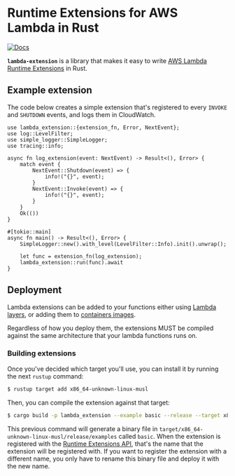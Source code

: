 # Runtime Extensions for AWS Lambda in Rust

[![Docs](https://docs.rs/lambda_extension/badge.svg)](https://docs.rs/lambda_extension)

**`lambda-extension`** is a library that makes it easy to write [AWS Lambda Runtime Extensions](https://docs.aws.amazon.com/lambda/latest/dg/using-extensions.html) in Rust.

## Example extension

The code below creates a simple extension that's registered to every `INVOKE` and `SHUTDOWN` events, and logs them in CloudWatch.

```rust,no_run
use lambda_extension::{extension_fn, Error, NextEvent};
use log::LevelFilter;
use simple_logger::SimpleLogger;
use tracing::info;

async fn log_extension(event: NextEvent) -> Result<(), Error> {
    match event {
        NextEvent::Shutdown(event) => {
            info!("{}", event);
        }
        NextEvent::Invoke(event) => {
            info!("{}", event);
        }
    }
    Ok(())
}

#[tokio::main]
async fn main() -> Result<(), Error> {
    SimpleLogger::new().with_level(LevelFilter::Info).init().unwrap();

    let func = extension_fn(log_extension);
    lambda_extension::run(func).await
}
```

## Deployment

Lambda extensions can be added to your functions either using [Lambda layers](https://docs.aws.amazon.com/lambda/latest/dg/using-extensions.html#using-extensions-config), or adding them to [containers images](https://docs.aws.amazon.com/lambda/latest/dg/using-extensions.html#invocation-extensions-images).

Regardless of how you deploy them, the extensions MUST be compiled against the same architecture that your lambda functions runs on.

### Building extensions

Once you've decided which target you'll use, you can install it by running the next `rustup` command:

```bash
$ rustup target add x86_64-unknown-linux-musl
```

Then, you can compile the extension against that target:

```bash
$ cargo build -p lambda_extension --example basic --release --target x86_64-unknown-linux-musl
```

This previous command will generate a binary file in `target/x86_64-unknown-linux-musl/release/examples` called `basic`. When the extension is registered with the [Runtime Extensions API](https://docs.aws.amazon.com/lambda/latest/dg/runtimes-extensions-api.html#runtimes-extensions-api-reg), that's the name that the extension will be registered with. If you want to register the extension with a different name, you only have to rename this binary file and deploy it with the new name.
